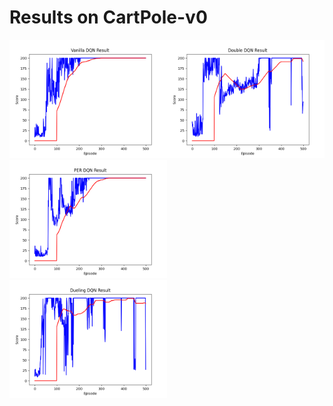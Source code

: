 # Results on CartPole-v0
<img src="Vanilla_DQN.png" width="50%" height="50%"><img src="Double_DQN.png" width="50%" height="50%"><img src="PER_DQN.png" width="50%" height="50%">
<img src="Dueling_DQN.png" width="50%" height="50%">